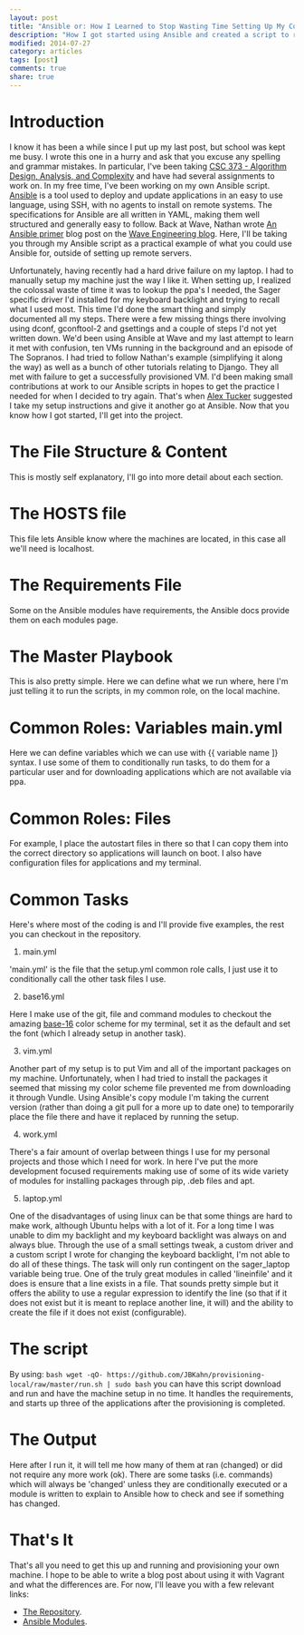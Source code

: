 ```yaml
---
layout: post
title: "Ansible or: How I Learned to Stop Wasting Time Setting Up My Computer and Script It"
description: "How I got started using Ansible and created a script to replace my post reformat setup"
modified: 2014-07-27
category: articles
tags: [post]
comments: true
share: true
---
```


# Introduction

I know it has been a while since I put up my last post, but school was kept me busy. I wrote this one in a hurry and ask that you excuse any spelling and grammar mistakes. In particular, I've been taking [CSC 373 - Algorithm Design, Analysis, and Complexity](http://www.cs.utoronto.ca/~lalla/csc373/index.html) and have had several assignments to work on. In my free time, I've been working on my own Ansible script. [Ansible](http://www.ansible.com/home) is a tool used to deploy and update applications in an easy to use language, using SSH, with no agents to install on remote systems. The specifications for Ansible are all written in YAML, making them well structured and generally easy to follow. Back at Wave, Nathan wrote [An Ansible primer](http://engineering.waveapps.io/post/80595462671/an-ansible-primer) blog post on the [Wave Engineering blog](http://engineering.waveapps.io/). Here, I'll be taking you through my Ansible script as a practical example of what you could use Ansible for, outside of setting up remote servers.

Unfortunately, having recently had a hard drive failure on my laptop. I had to manually setup my machine just the way I like it. When setting up, I realized the colossal waste of time it was to lookup the ppa's I needed, the Sager specific driver I'd installed for my keyboard backlight and trying to recall what I used most. This time I'd done the smart thing and simply documented all my steps. There were a few missing things there involving using dconf, gconftool-2 and gsettings and a couple of steps I'd not yet written down. We'd been using Ansible at Wave and my last attempt to learn it met with confusion, ten VMs running in the background and an episode of The Sopranos. I had tried to follow Nathan's example (simplifying it along the way) as well as a bunch of other tutorials relating to Django. They all met with failure to get a successfully provisioned VM. I'd been making small contributions at work to our Ansible scripts in hopes to get the practice I needed for when I decided to try again. That's when [Alex Tucker](https://twitter.com/_AlexTucker) suggested I take my setup instructions and give it another go at Ansible. Now that you know how I got started, I'll get into the project.

# The File Structure & Content

This is mostly self explanatory, I'll go into more detail about each section.

<script src="https://gist.github.com/JBKahn/4cf7668346a2903337a7.js"></script>

# The HOSTS file

This file lets Ansible know where the machines are located, in this case all we'll need is localhost.
<script src="http://gist-it.appspot.com/https://github.com/JBKahn/provisioning-local/blob/master/HOSTS"></script>

# The Requirements File

Some on the Ansible modules have requirements, the Ansible docs provide them on each modules page.
<script src="http://gist-it.appspot.com/https://github.com/JBKahn/provisioning-local/blob/master/requirements.txt"></script>

# The Master Playbook

This is also pretty simple. Here we can define what we run where, here I'm just telling it to run the scripts, in my common role, on the local machine.
<script src="http://gist-it.appspot.com/https://github.com/JBKahn/provisioning-local/blob/master/setup.yml"></script>

# Common Roles: Variables main.yml

Here we can define variables which we can use with \{\{ variable name \]\} syntax. I use some of them to conditionally run tasks, to do them for a particular user and for downloading applications which are not available via ppa.
<script src="http://gist-it.appspot.com/https://github.com/JBKahn/provisioning-local/blob/master/roles/common/vars/main.yml"></script>

# Common Roles: Files

For example, I place the autostart files in there so that I can copy them into the correct directory so applications will launch on boot. I also have configuration files for applications and my terminal.
<script src="http://gist-it.appspot.com/https://github.com/JBKahn/provisioning-local/blob/master/roles/common/files/variety.desktop"></script>

# Common Tasks

Here's where most of the coding is and I'll provide five examples, the rest you can checkout in the repository.

1) main.yml
<script src="http://gist-it.appspot.com/https://github.com/JBKahn/provisioning-local/blob/master/roles/common/tasks/main.yml"></script>
'main.yml' is the file that the setup.yml common role calls, I just use it to conditionally call the other task files I use.

2) base16.yml
<script src="http://gist-it.appspot.com/https://github.com/JBKahn/provisioning-local/blob/master/roles/common/tasks/base16.yml"></script>
Here I make use of the git, file and command modules to checkout the amazing [base-16](https://github.com/chriskempson/base16) color scheme for my terminal, set it as the default and set the font (which I already setup in another task).

3) vim.yml
<script src="http://gist-it.appspot.com/https://github.com/JBKahn/provisioning-local/blob/master/roles/common/tasks/vim.yml"></script>
Another part of my setup is to put Vim and all of the important packages on my machine. Unfortunately, when I had tried to install the packages it seemed that missing my color scheme file prevented me from downloading it through Vundle. Using Ansible's copy module I'm taking the current version (rather than doing a git pull for a more up to date one) to temporarily place the file there and have it replaced by running the setup.

4) work.yml
<script src="http://gist-it.appspot.com/https://github.com/JBKahn/provisioning-local/blob/master/roles/common/tasks/work.yml"></script>
There's a fair amount of overlap between things I use for my personal projects and those which I need for work. In here I've put the more development focused requirements making use of some of its wide variety of modules for installing packages through pip, .deb files and apt.

5) laptop.yml
<script src="http://gist-it.appspot.com/https://github.com/JBKahn/provisioning-local/blob/master/roles/common/tasks/laptop.yml"></script>
One of the disadvantages of using linux can be that some things are hard to make work, although Ubuntu helps with a lot of it. For a long time I was unable to dim my backlight and my keyboard backlight was always on and always blue. Through the use of a small settings tweak, a custom driver and a custom script I wrote for changing the keyboard backlight, I'm not able to do all of these things. The task will only run contingent on the sager_laptop variable being true. One of the truly great modules in called 'lineinfile' and it does is ensure that a line exists in a file. That sounds pretty simple but it offers the ability to use a regular expression to identify the line (so that if it does not exist but it is meant to replace another line, it will) and the ability to create the file if it does not exist (configurable).

# The script
<script src="http://gist-it.appspot.com/https://github.com/JBKahn/provisioning-local/blob/master/run.sh"></script>

By using: ```bash wget -qO- https://github.com/JBKahn/provisioning-local/raw/master/run.sh | sudo bash```
you can have this script download and run and have the machine setup in no time. It handles the requirements, and starts up three of the applications after the provisioning is completed.

# The Output
<script src="https://gist.github.com/JBKahn/2c74224e6b03ed3a255e.js"></script>
Here after I run it, it will tell me how many of them at ran (changed) or did not require any more work (ok). There are some tasks (i.e. commands) which will always be 'changed' unless they are conditionally executed or a module is written to explain to Ansible how to check and see if something has changed.

# That's It

That's all you need to get this up and running and provisioning your own machine. I hope to be able to write a blog post about using it with Vagrant and what the differences are. For now, I'll leave you with a few relevant links:

*  [The Repository](https://github.com/JBKahn/provisioning-local).
*  [Ansible Modules](http://docs.ansible.com/list_of_all_modules.html).
